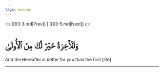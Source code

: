 ```yaml
---
tags: meccan
---
```


👈 [[93-3.md|Prev]] | [[93-5.md|Next]] 👉

# وَلَلۡأٓخِرَةُ خَيۡرٞ لَّكَ مِنَ ٱلۡأُولَىٰ

And the Hereafter is better for you than the first [life]

---

